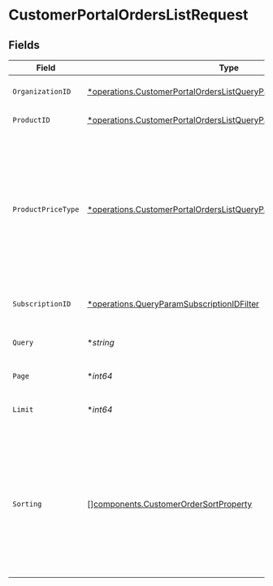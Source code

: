 # CustomerPortalOrdersListRequest


## Fields

| Field                                                                                                                                                                                 | Type                                                                                                                                                                                  | Required                                                                                                                                                                              | Description                                                                                                                                                                           |
| ------------------------------------------------------------------------------------------------------------------------------------------------------------------------------------- | ------------------------------------------------------------------------------------------------------------------------------------------------------------------------------------- | ------------------------------------------------------------------------------------------------------------------------------------------------------------------------------------- | ------------------------------------------------------------------------------------------------------------------------------------------------------------------------------------- |
| `OrganizationID`                                                                                                                                                                      | [*operations.CustomerPortalOrdersListQueryParamOrganizationIDFilter](../../models/operations/customerportalorderslistqueryparamorganizationidfilter.md)                               | :heavy_minus_sign:                                                                                                                                                                    | Filter by organization ID.                                                                                                                                                            |
| `ProductID`                                                                                                                                                                           | [*operations.CustomerPortalOrdersListQueryParamProductIDFilter](../../models/operations/customerportalorderslistqueryparamproductidfilter.md)                                         | :heavy_minus_sign:                                                                                                                                                                    | Filter by product ID.                                                                                                                                                                 |
| `ProductPriceType`                                                                                                                                                                    | [*operations.CustomerPortalOrdersListQueryParamProductPriceTypeFilter](../../models/operations/customerportalorderslistqueryparamproductpricetypefilter.md)                           | :heavy_minus_sign:                                                                                                                                                                    | Filter by product price type. `recurring` will return orders corresponding to subscriptions creations or renewals. `one_time` will return orders corresponding to one-time purchases. |
| `SubscriptionID`                                                                                                                                                                      | [*operations.QueryParamSubscriptionIDFilter](../../models/operations/queryparamsubscriptionidfilter.md)                                                                               | :heavy_minus_sign:                                                                                                                                                                    | Filter by subscription ID.                                                                                                                                                            |
| `Query`                                                                                                                                                                               | **string*                                                                                                                                                                             | :heavy_minus_sign:                                                                                                                                                                    | Search by product or organization name.                                                                                                                                               |
| `Page`                                                                                                                                                                                | **int64*                                                                                                                                                                              | :heavy_minus_sign:                                                                                                                                                                    | Page number, defaults to 1.                                                                                                                                                           |
| `Limit`                                                                                                                                                                               | **int64*                                                                                                                                                                              | :heavy_minus_sign:                                                                                                                                                                    | Size of a page, defaults to 10. Maximum is 100.                                                                                                                                       |
| `Sorting`                                                                                                                                                                             | [][components.CustomerOrderSortProperty](../../models/components/customerordersortproperty.md)                                                                                        | :heavy_minus_sign:                                                                                                                                                                    | Sorting criterion. Several criteria can be used simultaneously and will be applied in order. Add a minus sign `-` before the criteria name to sort by descending order.               |